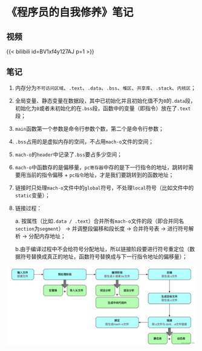 # 《程序员的自我修养》笔记


## 视频

{{< bilibili id=BV1xf4y127AJ p=1 >}}

## 笔记

1. 内存分为`不可访问区域`、`.text`、`.data`、`.bss`、`堆区`、`共享库`、`.stack`、`内核区`；
2. 全局变量、静态变量在数据段，其中已初始化并且初始化值不为`0`的`.data`段，初始化为`0`或者未初始化的在`.bss`段，函数中的变量（即指令）放在了`.text`段；
3. `main`函数第一个参数是命令行参数个数，第二个是命令行参数；
4. `.bss`占用的是虚拟内存的空间，不占用`mach-o`文件的空间；
5. `mach-o`的`header`中记录了`.bss`要占多少空间；
6. `mach-o`中函数存的是偏移量，`pc寄存器`中存的是下一行指令的地址，跳转时需要用当前的指令偏移 + `pc指令`地址，才是我们要跳转到的函数地址；
7. 链接时只处理`mach-o`文件中的`global`符号，不处理`local`符号（比如文件中的`static`变量）；
8. 链接过程：

    a. 按属性（比如`.data / .text`）合并所有`mach-o`文件的段（即合并同名`section`为`segment`） -> 并调整段偏移和段长度 -> 合并符号表 -> 进行符号解析 -> 分配内存地址；

    b.由于编译过程中不会给符号分配地址，所以链接阶段要进行符号重定位（数据符号替换成真正的地址，函数符号替换成与下一行指令地址的偏移量）；

![](/images/compile/compile_process.png "编译流程")

